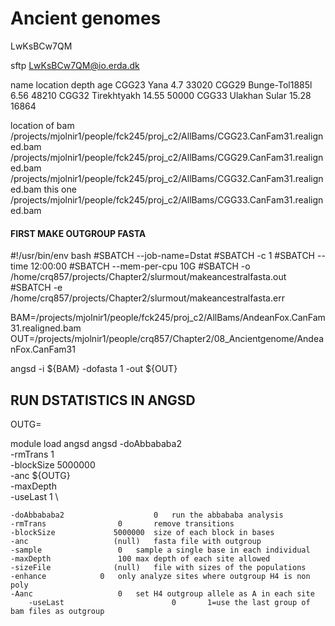 # Ancient genomes

LwKsBCw7QM


sftp LwKsBCw7QM@io.erda.dk

name location depth age
CGG23	Yana 4.7 33020
CGG29	Bunge-Tol1885l 6.56 48210
CGG32	Tirekhtyakh 14.55 50000
CGG33	Ulakhan Sular 15.28 16864

location of bam 
/projects/mjolnir1/people/fck245/proj_c2/AllBams/CGG23.CanFam31.realigned.bam
/projects/mjolnir1/people/fck245/proj_c2/AllBams/CGG29.CanFam31.realigned.bam
/projects/mjolnir1/people/fck245/proj_c2/AllBams/CGG32.CanFam31.realigned.bam this one
/projects/mjolnir1/people/fck245/proj_c2/AllBams/CGG33.CanFam31.realigned.bam

#### FIRST MAKE OUTGROUP FASTA

#!/usr/bin/env bash
#SBATCH --job-name=Dstat
#SBATCH -c 1
#SBATCH --time 12:00:00
#SBATCH --mem-per-cpu 10G
#SBATCH -o /home/crq857/projects/Chapter2/slurmout/makeancestralfasta.out
#SBATCH -e /home/crq857/projects/Chapter2/slurmout/makeancestralfasta.err

BAM=/projects/mjolnir1/people/fck245/proj_c2/AllBams/AndeanFox.CanFam31.realigned.bam
OUT=/projects/mjolnir1/people/crq857/Chapter2/08_Ancientgenome/AndeanFox.CanFam31

angsd -i ${BAM} -dofasta 1 -out ${OUT}

## RUN DSTATISTICS IN ANGSD ##

OUTG=

module load angsd
angsd -doAbbababa2 \
-rmTrans 1 \
-blockSize 5000000 \
-anc ${OUTG} \
-maxDepth   \
-useLast 1 \



	-doAbbababa2	                0	run the abbababa analysis
	-rmTrans		        0       remove transitions
	-blockSize		       5000000	size of each block in bases
	-anc			       (null)	fasta file with outgroup
	-sample			        0	sample a single base in each individual
	-maxDepth		        100	max depth of each site allowed
	-sizeFile		       (null)   file with sizes of the populations	
	-enhance			0	only analyze sites where outgroup H4 is non poly
	-Aanc			        0	set H4 outgroup allele as A in each site
        -useLast                        0       1=use the last group of bam files as outgroup

